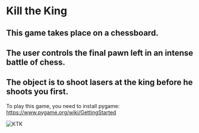 # Kill the King

## This game takes place on a chessboard.
## The user controls the final pawn left in an intense battle of chess.
## The object is to shoot lasers at the king before he shoots you first.

To play this game, you need to install pygame: https://www.pygame.org/wiki/GettingStarted

![KTK](https://user-images.githubusercontent.com/80408236/171659660-9846bf96-f410-4133-ba9a-9291fef1e86c.png)
